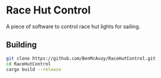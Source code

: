 # Race Hut Control

A piece of software to control race hut lights for sailing.

## Building
```bash
git clone https://github.com/BenMcAvoy/RaceHutControl.git
cd RaceHutControl
cargo build --release
```
